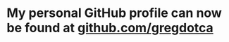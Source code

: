 <BR><BR><BR><BR>
# My personal GitHub profile can now be found at [github.com/gregdotca](https://github.com/gregdotca/)
<BR><BR><BR><BR>
